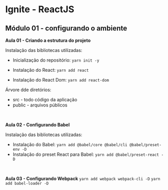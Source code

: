 # Ignite - ReactJS

## Módulo 01 - configurando o ambiente

**Aula 01 - Criando a estrutura do projeto**

Instalação das bibliotecas utilizadas:

- Inicialização do repositório: `yarn init -y`

- Instalação do React:  `yarn add react`

- Instalação do React Dom: `yarn add react-dom`

Árvore dde diretórios:
  - src - todo código da aplicação 
  - public - arquivos públicos
<br/>

**Aula 02 - Configurando Babel**

Instalação das bibliotecas utilizadas:

- Instalação do Babel: `yarn add @babel/core @babel/cli @babel/preset-env -D`
- Instalação do preset React para Babel: `yarn add @babel/preset-react -D`
<br/>

**Aula 03 - Configurando Webpack**
`yarn add webpack webpack-cli -D`
`yarn add babel-loader -D`
